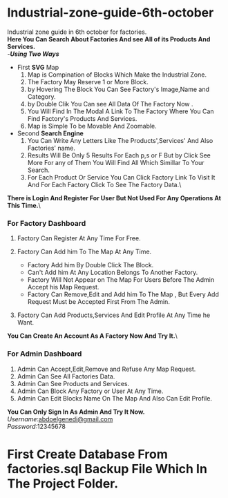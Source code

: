 # Industrial-zone-guide-6th-october
Industrial zone guide in 6th october for factories.\
**Here You Can Search About Factories And see All of its Products And Services.**\
-_**Using Two Ways**_
* First **SVG** Map
  1. Map is Compination of Blocks Which Make the Industrial Zone.
  2. The Factory May Reserve 1 or More Block.
  3. by Hovering The Block You Can See Factory's Image,Name and Category.
  4. by Double Clik You Can see All Data Of The Factory Now .
  5. You Will Find In The Modal A Link To The Factory Where You Can Find Factory's Products And Services.
  6. Map is Simple To be Movable And Zoomable.
* Second **Search Engine**
  1. You Can Write Any Letters Like The Products',Services' And Also Factories' name.
  2. Results Will Be Only 5 Results For Each p,s or F But by Click See More For any of Them You Will Find All Which Simillar To Your Search.
  3. For Each Product Or Service You Can Click Factory Link To Visit It And For Each Factory Click To See The Factory Data.\
  
**There is Login And Register For User But Not Used For Any Operations At This Time.**\
### For Factory Dashboard 
1. Factory Can Register At Any Time For Free.
2. Factory Can Add him To The Map At Any Time.
   * Factory Add him By Double Click The Block.
   * Can't Add him At Any Location Belongs To Another Factory.
   * Factory Will Not Appear on The Map For Users Before The Admin Accept his Map Request.
   * Factory Can Remove,Edit and Add him To The Map , But Every Add Request Must be Accepted First From The Admin.
 
 3. Factory Can Add Products,Services And Edit Profile At Any Time he Want.
 
 **You Can Create An Account As A Factory Now And Try It.**\
 
 ### For Admin Dashboard 
 1. Admin Can Accept,Edit,Remove and Refuse Any Map Request.
 2. Admin Can See  All Factories Data.
 3. Admin Can See Products and Services.
 4. Admin Can Block Any Factory or User At Any Time.
 5. Admin Can Edit Blocks Name On The Map And Also Can Edit Profile.

**You Can Only Sign In As Admin And Try It Now.**\
_Username_:abdoelgenedi@gmail.com\
_Password_:12345678

# First Create Database From factories.sql Backup File Which In The Project Folder.
